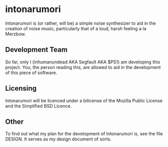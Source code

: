 intonarumori
============

Intonarumori is (or rather, will be) a simple noise synthesizer to aid in the creation of noise music,
particularly that of a loud, harsh feeling a la Merzbow.

Development Team
------------
So far, only I (inhumanundead AKA Segfault AKA $PS1) am developing this project. You, the person reading
this, are allowed to aid in the development of this piece of software.

Licensing
------------
Intonarumori will be licenced under a bilicense of the Mozilla Public License and the Simplified BSD Licence.


Other
------------
To find out what my plan for the development of Intonarumori is, see the file DESIGN. It serves as my design document
of sorts.

